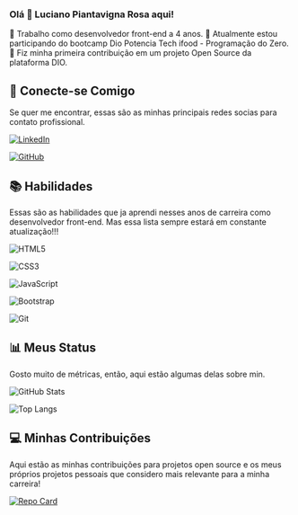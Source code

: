 ### Olá 👋 Luciano Piantavigna Rosa aqui!

🔭 Trabalho como desenvolvedor front-end a 4 anos.
🌱 Atualmente estou participando do bootcamp Dio Potencia Tech ifood - Programação do Zero.
👯 Fiz minha primeira contribuição em um projeto Open Source da plataforma DIO.

## 🤝 Conecte-se Comigo

Se quer me encontrar, essas são as minhas principais redes socias para contato profissional.

[![LinkedIn](https://img.shields.io/badge/LinkedIn-0077B5?style=for-the-badge&logo=linkedin&logoColor=white)](https://www.linkedin.com/in/luciano-p-863040193/)

[![GitHub](https://img.shields.io/badge/GitHub-100000?style=for-the-badge&logo=github&logoColor=white)](https://github.com/LucianoPiantavinhaRoza)


## 📚 Habilidades

Essas são as habilidades que ja aprendi nesses anos de carreira como desenvolvedor front-end. Mas essa lista sempre estará em constante atualização!!!

![HTML5](https://img.shields.io/badge/HTML5-E34F26?style=for-the-badge&logo=html5&logoColor=white)

![CSS3](https://img.shields.io/badge/CSS3-1572B6?style=for-the-badge&logo=css3&logoColor=white)

![JavaScript](https://img.shields.io/badge/JavaScript-F7DF1E?style=for-the-badge&logo=javascript&logoColor=black)

![Bootstrap](https://img.shields.io/badge/-boostrap-0D1117?style=for-the-badge&logo=bootstrap&labelColor=0D1117)

![Git](https://img.shields.io/badge/GIT-E44C30?style=for-the-badge&logo=git&logoColor=white)


## 📊 Meus Status

Gosto muito de métricas, então, aqui estão algumas delas sobre min.

![GitHub Stats](https://github-readme-stats.vercel.app/api?username=LucianoPiantavinhaRoza&theme=transparent&bg_color=000&border_color=30A3DC&show_icons=true&icon_color=30A3DC&title_color=E94D5F&text_color=FFF)

![Top Langs](https://github-readme-stats-git-masterrstaa-rickstaa.vercel.app/api/top-langs/?username=LucianoPiantavinhaRoza&layout=compact&bg_color=000&border_color=30A3DC&title_color=E94D5F&text_color=FFF)


## 💻 Minhas Contribuições

Aqui estão as minhas contribuições para projetos open source e os meus próprios projetos pessoais que considero mais relevante para a minha carreira!

[![Repo Card](https://github-readme-stats.vercel.app/api/pin/?username=LucianoPiantavinhaRoza&repo=dio-lab-open-source&bg_color=000&border_color=30A3DC&show_icons=true&icon_color=30A3DC&title_color=E94D5F&text_color=FFF)](https://github.com/SEUUSERNAME/SEUREPOSITORIO)

<!--
**LucianoPiantavinhaRoza/LucianoPiantavinhaRoza** is a ✨ _special_ ✨ repository because its `README.md` (this file) appears on your GitHub profile.

Here are some ideas to get you started:

- 🔭 I’m currently working on ...
- 🌱 I’m currently learning ...
- 👯 I’m looking to collaborate on ...
- 🤔 I’m looking for help with ...
- 💬 Ask me about ...
- 📫 How to reach me: ...
- 😄 Pronouns: ...
- ⚡ Fun fact: ...
-->
